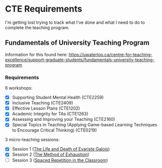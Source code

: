 # CTE Requirements

I'm getting lost trying to track what I've done and what I need to do to complete the teaching program.

## Fundamentals of University Teaching Program

Information for this found here: https://uwaterloo.ca/centre-for-teaching-excellence/support-graduate-students/fundamentals-university-teaching-program

### Requirements

6 workshops:

- [x] Supporting Student Mental Health (CTE2259)
- [x] Inclusive Teaching (CTE2409)
- [x] Effective Lesson Plans (CTE1202)
- [x] Academic Integrity for TAs (CTE1263)
- [x] Assessing and Improving your Teaching (CTE2160)
- [x] Special Topics in Teaching (Applying Game-based Learning Techniques to Encourage Critical Thinking) (CTE0219)

3 micro-teaching sessions:

- [x] Session 1 ([The Life and Death of Evariste Galois](./presentations/microteaching/galois.pdf))
- [x] Session 2 ([The Method of Exhaustion](./presentations/microteaching/exhaustion.pdf))
- [ ] Session 3 ([Spaced Repetition in the Classroom](./presentations/microteaching/spaced-repetition.pdf))
